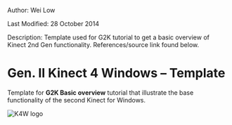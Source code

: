 Author: Wei Low

Last Modified: 28 October 2014

Description: Template used for G2K tutorial to get a basic overview of Kinect 2nd Gen functionality. References/source link found below.

Gen. II Kinect 4 Windows – Template
===========
Template for **G2K Basic overview** tutorial that illustrate the base functionality of the second Kinect for Windows.

![K4W logo](http://www.kinectingforwindows.com/wp-content/themes/twentyten/images/headers/logo.jpg)
